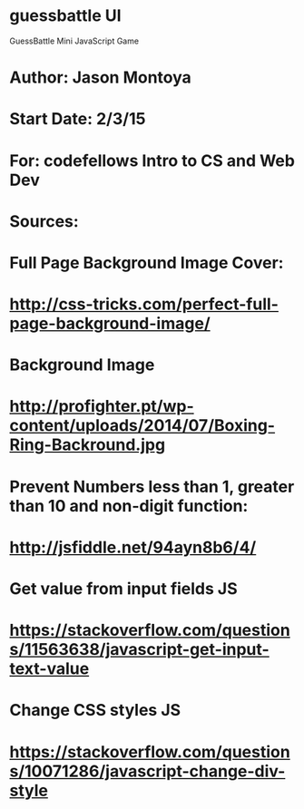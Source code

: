 # guessbattle UI
GuessBattle Mini JavaScript Game

# Author: Jason Montoya
# Start Date: 2/3/15
# For: codefellows Intro to CS and Web Dev

# Sources: 
# Full Page Background Image Cover:
# http://css-tricks.com/perfect-full-page-background-image/

# Background Image
# http://profighter.pt/wp-content/uploads/2014/07/Boxing-Ring-Backround.jpg

# Prevent Numbers less than 1, greater than 10 and non-digit function:
# http://jsfiddle.net/94ayn8b6/4/

# Get value from input fields JS
# https://stackoverflow.com/questions/11563638/javascript-get-input-text-value

# Change CSS styles JS
# https://stackoverflow.com/questions/10071286/javascript-change-div-style
